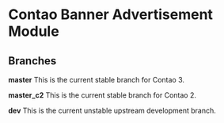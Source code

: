 Contao Banner Advertisement Module 
==================================

## Branches

**master** This is the current stable branch for Contao 3.

**master_c2** This is the current stable branch for Contao 2.

**dev** This is the current unstable upstream development branch.

